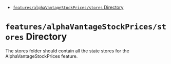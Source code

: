 <!-- START doctoc generated TOC please keep comment here to allow auto update -->
<!-- DON'T EDIT THIS SECTION, INSTEAD RE-RUN doctoc TO UPDATE -->

- [`features/alphaVantageStockPrices/stores` Directory](#featuresalphavantagestockpricesstores-directory)

<!-- END doctoc generated TOC please keep comment here to allow auto update -->

# `features/alphaVantageStockPrices/stores` Directory

The stores folder should contain all the state stores for the AlphaVantageStockPrices feature.
